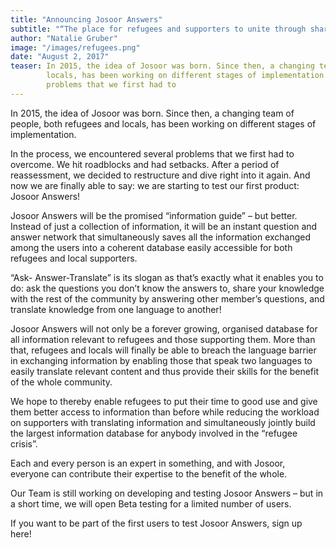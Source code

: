 ```yaml
---
title: "Announcing Josoor Answers"
subtitle: "“The place for refugees and supporters to unite through sharing knowledge and translating information.“"
author: "Natalie Gruber"
image: "/images/refugees.png"
date: "August 2, 2017"
teaser: In 2015, the idea of Josoor was born. Since then, a changing team of people, both refugees and 
        locals, has been working on different stages of implementation. In the process, we encountered several 
        problems that we first had to
---
```


In 2015, the idea of Josoor was born. Since then, a changing team of people, both refugees and 
locals, has been working on different stages of implementation.
 
In the process, we encountered several problems that we first had to overcome. We hit 
roadblocks and had setbacks. After a period of reassessment, we decided to restructure 
and dive right into it again. And now we are finally able to say: we are starting to test 
our first product: Josoor Answers!
 
Josoor Answers will be the promised “information guide” – but better. Instead of just a 
collection of information, it will be an instant question and answer network that 
simultaneously saves all the information exchanged among the users into a coherent 
database easily accessible for both refugees and local supporters.
 
“Ask- Answer-Translate” is its slogan as that’s exactly what it enables you to do: ask 
the questions you don’t know the answers to, share your knowledge with the rest of the 
community by answering other member’s questions, and translate knowledge from one 
language to another!
 
Josoor Answers will not only be a forever growing, organised database for all information 
relevant to refugees and those supporting them. More than that, refugees and locals 
will finally be able to breach the language barrier in exchanging information by 
enabling those that speak two languages to easily translate relevant content and thus 
provide their skills for the benefit of the whole community.  
 
We hope to thereby enable refugees to put their time to good use and give them better 
access to information than before while reducing the workload on supporters with 
translating information and simultaneously jointly build the largest information 
database for anybody involved in the “refugee crisis”.
 
Each and every person is an expert in something, and with Josoor, everyone can 
contribute their expertise to the benefit of the whole.
 
Our Team is still working on developing and testing Josoor Answers – but in a short 
time, we will open Beta testing for a limited number of users.

If you want to be part of the first users to test Josoor Answers, sign up here!

